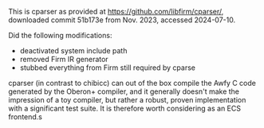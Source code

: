 This is cparser as provided at https://github.com/libfirm/cparser/, downloaded 
commit 51b173e from Nov. 2023, accessed 2024-07-10.

Did the following modifications:

- deactivated system include path
- removed Firm IR generator
- stubbed everything from Firm still required by cparse


cparser (in contrast to chibicc) can out of the box compile the Awfy C code
generated by the Oberon+ compiler, and it generally doesn't make the
impression of a toy compiler, but rather a robust, proven implementation
with a significant test suite. It is therefore worth considering as an
ECS frontend.s
